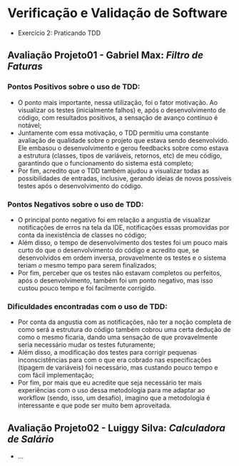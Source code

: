 # Verificação e Validação de Software

- Exercício 2: Praticando TDD

## Avaliação Projeto01 - Gabriel Max: **_Filtro de Faturas_**

### **Pontos Positivos** sobre o uso de **TDD**:

- O ponto mais importante, nessa utilização, foi o fator motivação. Ao visualizar os testes (inicialmente falhos) e, após o desenvolvimento de código, com resultados positivos, a sensação de avanço contínuo é notável;
- Juntamente com essa motivação, o TDD permitiu uma constante avaliação de qualidade sobre o projeto que estava sendo desenvolvido. Ele embasou o desenvolvimento e gerou feedbacks sobre como estava a estrutura (classes, tipos de variáveis, retornos, etc) de meu código, garantindo que o funcionamento do sistema está completo;
- Por fim, acredito que o TDD também ajudou a visualizar todas as possibilidades de entradas, inclusive, gerando ideias de novos possíveis testes após o desenvolvimento do código.

### **Pontos Negativos** sobre o uso de **TDD**:

- O principal ponto negativo foi em relação a angustia de visualizar notificações de erros na tela da IDE, notificações essas promovidas por conta da inexistência de classes no código;
- Além disso, o tempo de desenvolvimento dos testes foi um pouco mais curto do que o desenvolvimento do código e acredito que, se desenvolvidos em ordem inversa, provavelmente os testes e o sistema teriam o mesmo tempo para serem finalizados;
- Por fim, perceber que os testes não estavam completos ou perfeitos, após o desenvolvimento, também foi um ponto negativo, mas isso custou pouco tempo e foi facilmente corrigido.

### **Dificuldades encontradas** com o uso de **TDD**:

- Por conta da angustia com as notificações, não ter a noção completa de como será a estrutura do código também cobrou uma certa dedução de como o mesmo ficaria, dando uma sensação de que provavelmente seria necessário mudar os testes futuramente;
- Além disso, a modificação dos testes para corrigir pequenas inconscistências para com o que era cobrado nas especificações (tipagem de variáveis) foi necessário, mas custando pouco tempo e com fácil implementação;
- Por fim, por mais que eu acredite que seja necessário ter mais experiências com o uso dessa metodologia para me adaptar ao workflow (sendo, isso, um desafio), imagino que a metodologia é interessante e que pode ser muito bem aproveitada.

## Avaliação Projeto02 - Luiggy Silva: **_Calculadora de Salário_**

- ...
